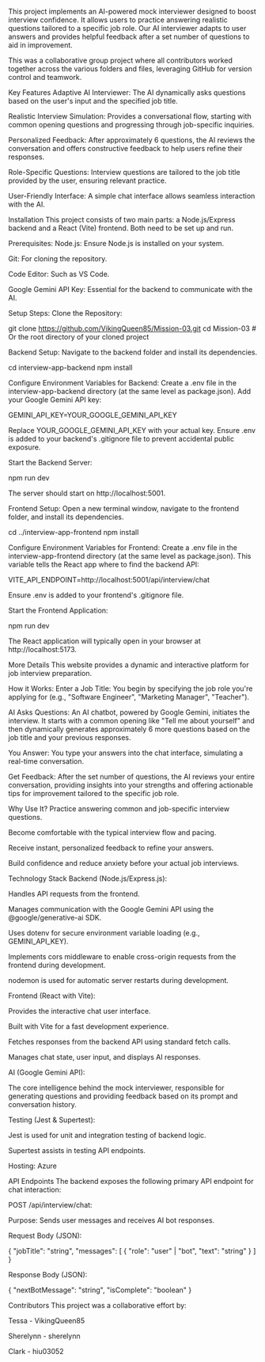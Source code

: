 
This project implements an AI-powered mock interviewer designed to boost interview confidence. It allows users to practice answering realistic questions tailored to a specific job role. Our AI interviewer adapts to user answers and provides helpful feedback after a set number of questions to aid in improvement.

This was a collaborative group project where all contributors worked together across the various folders and files, leveraging GitHub for version control and teamwork.

Key Features
Adaptive AI Interviewer: The AI dynamically asks questions based on the user's input and the specified job title.

Realistic Interview Simulation: Provides a conversational flow, starting with common opening questions and progressing through job-specific inquiries.

Personalized Feedback: After approximately 6 questions, the AI reviews the conversation and offers constructive feedback to help users refine their responses.

Role-Specific Questions: Interview questions are tailored to the job title provided by the user, ensuring relevant practice.

User-Friendly Interface: A simple chat interface allows seamless interaction with the AI.

Installation
This project consists of two main parts: a Node.js/Express backend and a React (Vite) frontend. Both need to be set up and run.

Prerequisites:
Node.js: Ensure Node.js is installed on your system.

Git: For cloning the repository.

Code Editor: Such as VS Code.

Google Gemini API Key: Essential for the backend to communicate with the AI.

Setup Steps:
Clone the Repository:

git clone https://github.com/VikingQueen85/Mission-03.git
cd Mission-03 # Or the root directory of your cloned project

Backend Setup:
Navigate to the backend folder and install its dependencies.

cd interview-app-backend
npm install

Configure Environment Variables for Backend:
Create a .env file in the interview-app-backend directory (at the same level as package.json).
Add your Google Gemini API key:

GEMINI_API_KEY=YOUR_GOOGLE_GEMINI_API_KEY

Replace YOUR_GOOGLE_GEMINI_API_KEY with your actual key.
Ensure .env is added to your backend's .gitignore file to prevent accidental public exposure.

Start the Backend Server:

npm run dev

The server should start on http://localhost:5001.

Frontend Setup:
Open a new terminal window, navigate to the frontend folder, and install its dependencies.

cd ../interview-app-frontend
npm install

Configure Environment Variables for Frontend:
Create a .env file in the interview-app-frontend directory (at the same level as package.json).
This variable tells the React app where to find the backend API:

VITE_API_ENDPOINT=http://localhost:5001/api/interview/chat

Ensure .env is added to your frontend's .gitignore file.

Start the Frontend Application:

npm run dev

The React application will typically open in your browser at http://localhost:5173.

More Details
This website provides a dynamic and interactive platform for job interview preparation.

How it Works:
Enter a Job Title: You begin by specifying the job role you're applying for (e.g., "Software Engineer", "Marketing Manager", "Teacher").

AI Asks Questions: An AI chatbot, powered by Google Gemini, initiates the interview. It starts with a common opening like "Tell me about yourself" and then dynamically generates approximately 6 more questions based on the job title and your previous responses.

You Answer: You type your answers into the chat interface, simulating a real-time conversation.

Get Feedback: After the set number of questions, the AI reviews your entire conversation, providing insights into your strengths and offering actionable tips for improvement tailored to the specific job role.

Why Use It?
Practice answering common and job-specific interview questions.

Become comfortable with the typical interview flow and pacing.

Receive instant, personalized feedback to refine your answers.

Build confidence and reduce anxiety before your actual job interviews.

Technology Stack
Backend (Node.js/Express.js):

Handles API requests from the frontend.

Manages communication with the Google Gemini API using the @google/generative-ai SDK.

Uses dotenv for secure environment variable loading (e.g., GEMINI_API_KEY).

Implements cors middleware to enable cross-origin requests from the frontend during development.

nodemon is used for automatic server restarts during development.

Frontend (React with Vite):

Provides the interactive chat user interface.

Built with Vite for a fast development experience.

Fetches responses from the backend API using standard fetch calls.

Manages chat state, user input, and displays AI responses.

AI (Google Gemini API):

The core intelligence behind the mock interviewer, responsible for generating questions and providing feedback based on its prompt and conversation history.

Testing (Jest & Supertest):

Jest is used for unit and integration testing of backend logic.

Supertest assists in testing API endpoints.

Hosting: Azure

API Endpoints
The backend exposes the following primary API endpoint for chat interaction:

POST /api/interview/chat:

Purpose: Sends user messages and receives AI bot responses.

Request Body (JSON):

{
    "jobTitle": "string",
    "messages": [
        { "role": "user" | "bot", "text": "string" }
    ]
}

Response Body (JSON):

{
    "nextBotMessage": "string",
    "isComplete": "boolean"
}

Contributors
This project was a collaborative effort by:

Tessa - VikingQueen85

Sherelynn - sherelynn

Clark - hiu03052